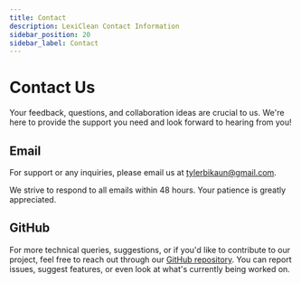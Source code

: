 ```yaml
---
title: Contact
description: LexiClean Contact Information
sidebar_position: 20
sidebar_label: Contact
---
```


# Contact Us

Your feedback, questions, and collaboration ideas are crucial to us. We're here to provide the support you need and look forward to hearing from you!

## Email

For support or any inquiries, please email us at tylerbikaun@gmail.com.

We strive to respond to all emails within 48 hours. Your patience is greatly appreciated.

## GitHub

For more technical queries, suggestions, or if you'd like to contribute to our project, feel free to reach out through our [GitHub repository](https://github.com/nlp-tlp/lexiclean). You can report issues, suggest features, or even look at what's currently being worked on.
